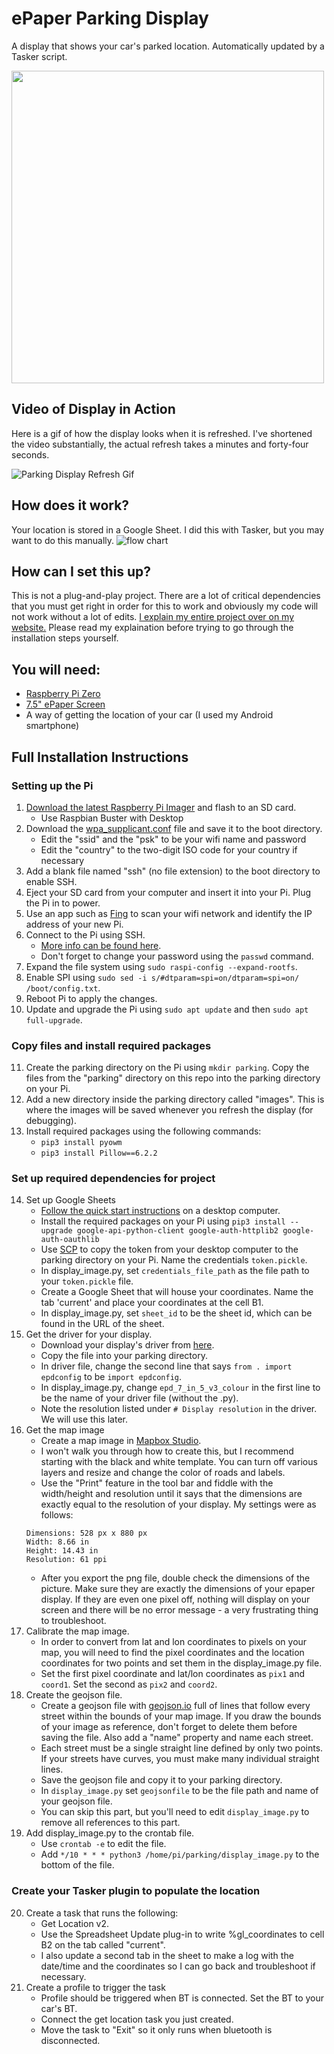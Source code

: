 # ePaper Parking Display
A display that shows your car's parked location. Automatically updated by a Tasker script.

<img src="https://raw.githubusercontent.com/emilyboda/epaper-parking-display/master/parking_display_for_upload.jpg" width="500">

## Video of Display in Action
Here is a gif of how the display looks when it is refreshed. I've shortened the video substantially, the actual refresh takes a minutes and forty-four seconds.

![Parking Display Refresh Gif](parking_display_refresh_redacted.gif)

## How does it work?
Your location is stored in a Google Sheet. I did this with Tasker, but you may want to do this manually.
![flow chart](flow_chart.png)

## How can I set this up?
This is not a plug-and-play project. There are a lot of critical dependencies that you must get right in order for this to work and obviously my code will not work without a lot of edits. [I explain my entire project over on my website.](https://www.emilyboda.com/post/parking-display) Please read my explaination before trying to go through the installation steps yourself.

## You will need:
- [Raspberry Pi Zero](https://www.amazon.com/gp/product/B0748MPQT4/ref=as_li_ss_tl?ie=UTF8&psc=1&linkCode=ll1&tag=nova08-20&linkId=fdde8192b5aa90f4fe858929bb859e76&language=en_US)
- [7.5" ePaper Screen](https://www.amazon.com/waveshare-7-5inch-HAT-Raspberry-Consumption/dp/B075R4QY3L/ref=as_li_ss_tl?dchild=1&keywords=waveshare+7.5&qid=1600103451&sr=8-1&linkCode=ll1&tag=nova08-20&linkId=999ec0a6b15e20a99789c3f37ad49e07&language=en_US)
- A way of getting the location of your car (I used my Android smartphone)

## Full Installation Instructions
### Setting up the Pi
1. [Download the latest Raspberry Pi Imager](https://www.raspberrypi.org/downloads/) and flash to an SD card.
   - Use Raspbian Buster with Desktop
2. Download the [wpa_supplicant.conf](wpa_supplicant.conf) file and save it to the boot directory.
   - Edit the "ssid" and the "psk" to be your wifi name and password
   - Edit the "country" to the two-digit ISO code for your country if necessary
3. Add a blank file named "ssh" (no file extension) to the boot directory to enable SSH.
4. Eject your SD card from your computer and insert it into your Pi. Plug the Pi in to power.
5. Use an app such as [Fing](https://www.fing.com/) to scan your wifi network and identify the IP address of your new Pi.
6. Connect to the Pi using SSH.
   - [More info can be found here](https://www.raspberrypi.org/documentation/remote-access/README.md). 
   - Don't forget to change your password using the `passwd` command.
7. Expand the file system using `sudo raspi-config --expand-rootfs`.
8. Enable SPI using `sudo sed -i s/#dtparam=spi=on/dtparam=spi=on/ /boot/config.txt`.
9. Reboot Pi to apply the changes.
10. Update and upgrade the Pi using `sudo apt update` and then `sudo apt full-upgrade`.

### Copy files and install required packages
11. Create the parking directory on the Pi using `mkdir parking`. Copy the files from the "parking" directory on this repo into the parking directory on your Pi. 
12. Add a new directory inside the parking directory called "images". This is where the images will be saved whenever you refresh the display (for debugging).
13. Install required packages using the following commands:
    - `pip3 install pyowm`
    - `pip3 install Pillow==6.2.2`

### Set up required dependencies for project
14. Set up Google Sheets
    - [Follow the quick start instructions](https://developers.google.com/sheets/api/quickstart/python) on a desktop computer.
    - Install the required packages on your Pi using `pip3 install --upgrade google-api-python-client google-auth-httplib2 google-auth-oauthlib`
    - Use [SCP](https://www.raspberrypi.org/documentation/remote-access/ssh/scp.md) to copy the token from your desktop computer to the parking directory on your Pi. Name the credentials `token.pickle`.
    - In display_image.py, set `credentials_file_path` as the file path to your `token.pickle` file.
    - Create a Google Sheet that will house your coordinates. Name the tab 'current' and place your coordinates at the cell B1.
    - In display_image.py, set `sheet_id` to be the sheet id, which can be found in the URL of the sheet.
15. Get the driver for your display.
    - Download your display's driver from [here](https://github.com/waveshare/e-Paper/tree/master/RaspberryPi%26JetsonNano/python/lib/waveshare_epd).
    - Copy the file into your parking directory.
    - In driver file, change the second line that says `from . import epdconfig` to be `import epdconfig`.
    - In display_image.py, change `epd_7_in_5_v3_colour` in the first line to be the name of your driver file (without the .py).
    - Note the resolution listed under `# Display resolution` in the driver. We will use this later.
16. Get the map image
    - Create a map image in [Mapbox Studio](https://studio.mapbox.com/).
    - I won't walk you through how to create this, but I recommend starting with the black and white template. You can turn off various layers and resize and change the color of roads and labels.
    - Use the "Print" feature in the tool bar and fiddle with the width/height and resolution until it says that the dimensions are exactly equal to the resolution of your display. My settings were as follows:
    ```
    Dimensions: 528 px x 880 px
    Width: 8.66 in
    Height: 14.43 in
    Resolution: 61 ppi
    ```
    - After you export the png file, double check the dimensions of the picture. Make sure they are exactly the dimensions of your epaper display. If they are even one pixel off, nothing will display on your screen and there will be no error message - a very frustrating thing to troubleshoot.
17. Calibrate the map image.
    - In order to convert from lat and lon coordinates to pixels on your map, you will need to find the pixel coordinates and the location coordinates for two points and set them in the display_image.py file.
    - Set the first pixel coordinate and lat/lon coordinates as `pix1` and `coord1`. Set the second as `pix2` and `coord2`.
18. Create the geojson file.
    - Create a geojson file with [geojson.io](http://geojson.io/) full of lines that follow every street within the bounds of your map image. If you draw the bounds of your image as reference, don't forget to delete them before saving the file. Also add a "name" property and name each street.
    - Each street must be a single straight line defined by only two points. If your streets have curves, you must make many individual straight lines.
    - Save the geojson file and copy it to your parking directory.
    - In `display_image.py` set `geojsonfile` to be the file path and name of your geojson file.
    - You can skip this part, but you'll need to edit `display_image.py` to remove all references to this part.
19. Add display_image.py to the crontab file.
    - Use `crontab -e` to edit the file.
    - Add `*/10 * * * python3 /home/pi/parking/display_image.py` to the bottom of the file.

### Create your Tasker plugin to populate the location
20. Create a task that runs the following:
    - Get Location v2.
    - Use the Spreadsheet Update plug-in to write %gl_coordinates to cell B2 on the tab called "current".
    - I also update a second tab in the sheet to make a log with the date/time and the coordinates so I can go back and troubleshoot if necessary.
21. Create a profile to trigger the task
    - Profile should be triggered when BT is connected. Set the BT to your car's BT.
    - Connect the get location task you just created.
    - Move the task to "Exit" so it only runs when bluetooth is disconnected.
